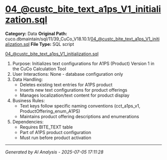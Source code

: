 # 04_@custc_bite_text_a1ps_V1_initialization.sql

**Category:** Data
**Original Path:** cuco.dbmaintain/sql/11/39_CuCo_V18.10.1/04_@custc_bite_text_a1ps_V1_initialization.sql
**File Type:** SQL script

04_@custc_bite_text_a1ps_V1_initialization.sql
1. Purpose: Initializes text configurations for A1PS (Product) Version 1 in the CuCo Calculation Tool
2. User Interactions: None - database configuration only
3. Data Handling:
   - Deletes existing text entries for A1PS product
   - Inserts new text configurations for product offerings
   - Manages localization/text content for product display
4. Business Rules:
   - Text keys follow specific naming conventions (cct_a1ps_v1, ProductOffering_enum_A1PS)
   - Maintains product offering descriptions and enumerations
5. Dependencies:
   - Requires BITE_TEXT table
   - Part of A1PS product configuration
   - Must run before product activation

---
*Generated by AI Analysis - 2025-07-05 17:11:28*
